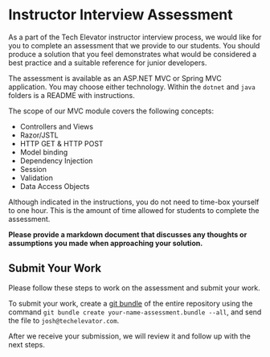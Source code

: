 # Instructor Interview Assessment

As a part of the Tech Elevator instructor interview process, we would like for you to complete an assessment that we provide to our students. You should produce a solution that you feel demonstrates what would be considered a best practice and a suitable reference for junior developers.

The assessment is available as an ASP.NET MVC or Spring MVC application. You may choose either technology. Within the `dotnet` and `java` folders is a README with instructions. 

The scope of our MVC module covers the following concepts:

* Controllers and Views
* Razor/JSTL
* HTTP GET & HTTP POST
* Model binding
* Dependency Injection
* Session
* Validation
* Data Access Objects

Although indicated in the instructions, you do not need to time-box yourself to one hour. This is the amount of time allowed for students to complete the assessment.

**Please provide a markdown document that discusses any thoughts or assumptions you made when approaching your solution.**

## Submit Your Work

Please follow these steps to work on the assessment and submit your work.

To submit your work, create a [git bundle](http://schacon.github.io/git/git-bundle.html) of the entire repository using the command `git bundle create your-name-assessment.bundle --all`, and send the file to `josh@techelevator.com`.

After we receive your submission, we will review it and follow up with the next steps.